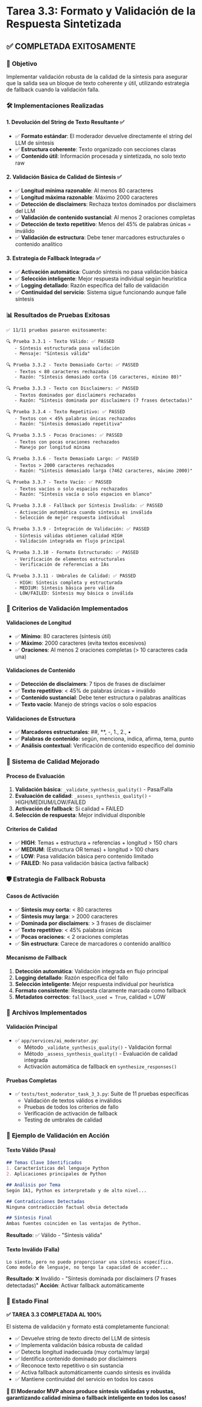 # Tarea 3.3: Formato y Validación de la Respuesta Sintetizada

## ✅ **COMPLETADA EXITOSAMENTE**

### 🎯 **Objetivo**
Implementar validación robusta de la calidad de la síntesis para asegurar que la salida sea un bloque de texto coherente y útil, utilizando estrategia de fallback cuando la validación falla.

### 🛠️ **Implementaciones Realizadas**

#### 1. **Devolución del String de Texto Resultante** ✅
- ✅ **Formato estándar**: El moderador devuelve directamente el string del LLM de síntesis
- ✅ **Estructura coherente**: Texto organizado con secciones claras
- ✅ **Contenido útil**: Información procesada y sintetizada, no solo texto raw

#### 2. **Validación Básica de Calidad de Síntesis** ✅
- ✅ **Longitud mínima razonable**: Al menos 80 caracteres
- ✅ **Longitud máxima razonable**: Máximo 2000 caracteres
- ✅ **Detección de disclaimers**: Rechaza textos dominados por disclaimers del LLM
- ✅ **Validación de contenido sustancial**: Al menos 2 oraciones completas
- ✅ **Detección de texto repetitivo**: Menos del 45% de palabras únicas = inválido
- ✅ **Validación de estructura**: Debe tener marcadores estructurales o contenido analítico

#### 3. **Estrategia de Fallback Integrada** ✅
- ✅ **Activación automática**: Cuando síntesis no pasa validación básica
- ✅ **Selección inteligente**: Mejor respuesta individual según heurística
- ✅ **Logging detallado**: Razón específica del fallo de validación
- ✅ **Continuidad del servicio**: Sistema sigue funcionando aunque falle síntesis

### 📊 **Resultados de Pruebas Exitosas**

```
✅ 11/11 pruebas pasaron exitosamente:

🔍 Prueba 3.3.1 - Texto Válido: ✅ PASSED
   - Síntesis estructurada pasa validación
   - Mensaje: "Síntesis válida"

🔍 Prueba 3.3.2 - Texto Demasiado Corto: ✅ PASSED
   - Textos < 80 caracteres rechazados
   - Razón: "Síntesis demasiado corta (16 caracteres, mínimo 80)"

🔍 Prueba 3.3.3 - Texto con Disclaimers: ✅ PASSED
   - Textos dominados por disclaimers rechazados
   - Razón: "Síntesis dominada por disclaimers (7 frases detectadas)"

🔍 Prueba 3.3.4 - Texto Repetitivo: ✅ PASSED
   - Textos con < 45% palabras únicas rechazados
   - Razón: "Síntesis demasiado repetitiva"

🔍 Prueba 3.3.5 - Pocas Oraciones: ✅ PASSED
   - Textos con pocas oraciones rechazados
   - Manejo por longitud mínima

🔍 Prueba 3.3.6 - Texto Demasiado Largo: ✅ PASSED
   - Textos > 2000 caracteres rechazados
   - Razón: "Síntesis demasiado larga (7462 caracteres, máximo 2000)"

🔍 Prueba 3.3.7 - Texto Vacío: ✅ PASSED
   - Textos vacíos o solo espacios rechazados
   - Razón: "Síntesis vacía o solo espacios en blanco"

🔍 Prueba 3.3.8 - Fallback por Síntesis Inválida: ✅ PASSED
   - Activación automática cuando síntesis es inválida
   - Selección de mejor respuesta individual

🔍 Prueba 3.3.9 - Integración de Validación: ✅ PASSED
   - Síntesis válidas obtienen calidad HIGH
   - Validación integrada en flujo principal

🔍 Prueba 3.3.10 - Formato Estructurado: ✅ PASSED
   - Verificación de elementos estructurales
   - Verificación de referencias a IAs

🔍 Prueba 3.3.11 - Umbrales de Calidad: ✅ PASSED
   - HIGH: Síntesis completa y estructurada
   - MEDIUM: Síntesis básica pero válida
   - LOW/FAILED: Síntesis muy básica o inválida
```

### 🔧 **Criterios de Validación Implementados**

#### **Validaciones de Longitud**
- ✅ **Mínimo**: 80 caracteres (síntesis útil)
- ✅ **Máximo**: 2000 caracteres (evita textos excesivos)
- ✅ **Oraciones**: Al menos 2 oraciones completas (> 10 caracteres cada una)

#### **Validaciones de Contenido**
- ✅ **Detección de disclaimers**: 7 tipos de frases de disclaimer
- ✅ **Texto repetitivo**: < 45% de palabras únicas = inválido
- ✅ **Contenido sustancial**: Debe tener estructura o palabras analíticas
- ✅ **Texto vacío**: Manejo de strings vacíos o solo espacios

#### **Validaciones de Estructura**
- ✅ **Marcadores estructurales**: ##, **, -, 1., 2., •
- ✅ **Palabras de contenido**: según, menciona, indica, afirma, tema, punto
- ✅ **Análisis contextual**: Verificación de contenido específico del dominio

### 🚀 **Sistema de Calidad Mejorado**

#### **Proceso de Evaluación**
1. **Validación básica**: `_validate_synthesis_quality()` - Pasa/Falla
2. **Evaluación de calidad**: `_assess_synthesis_quality()` - HIGH/MEDIUM/LOW/FAILED
3. **Activación de fallback**: Si calidad = FAILED
4. **Selección de respuesta**: Mejor individual disponible

#### **Criterios de Calidad**
- ✅ **HIGH**: Temas + estructura + referencias + longitud > 150 chars
- ✅ **MEDIUM**: (Estructura OR temas) + longitud > 100 chars
- ✅ **LOW**: Pasa validación básica pero contenido limitado
- ✅ **FAILED**: No pasa validación básica (activa fallback)

### 🛡️ **Estrategia de Fallback Robusta**

#### **Casos de Activación**
- ✅ **Síntesis muy corta**: < 80 caracteres
- ✅ **Síntesis muy larga**: > 2000 caracteres
- ✅ **Dominada por disclaimers**: > 3 frases de disclaimer
- ✅ **Texto repetitivo**: < 45% palabras únicas
- ✅ **Pocas oraciones**: < 2 oraciones completas
- ✅ **Sin estructura**: Carece de marcadores o contenido analítico

#### **Mecanismo de Fallback**
1. **Detección automática**: Validación integrada en flujo principal
2. **Logging detallado**: Razón específica del fallo
3. **Selección inteligente**: Mejor respuesta individual por heurística
4. **Formato consistente**: Respuesta claramente marcada como fallback
5. **Metadatos correctos**: `fallback_used = True`, calidad = LOW

### 📁 **Archivos Implementados**

#### **Validación Principal**
- ✅ `app/services/ai_moderator.py`:
  - Método `_validate_synthesis_quality()` - Validación formal
  - Método `_assess_synthesis_quality()` - Evaluación de calidad integrada
  - Activación automática de fallback en `synthesize_responses()`

#### **Pruebas Completas**
- ✅ `tests/test_moderator_task_3_3.py`: Suite de 11 pruebas específicas
  - Validación de textos válidos e inválidos
  - Pruebas de todos los criterios de fallo
  - Verificación de activación de fallback
  - Testing de umbrales de calidad

### 🎯 **Ejemplo de Validación en Acción**

#### **Texto Válido (Pasa)**
```markdown
## Temas Clave Identificados
1. Características del lenguaje Python
2. Aplicaciones principales de Python

## Análisis por Tema
Según IA1, Python es interpretado y de alto nivel...

## Contradicciones Detectadas
Ninguna contradicción factual obvia detectada

## Síntesis Final
Ambas fuentes coinciden en las ventajas de Python.
```
**Resultado**: ✅ Válido - "Síntesis válida"

#### **Texto Inválido (Falla)**
```text
Lo siento, pero no puedo proporcionar una síntesis específica.
Como modelo de lenguaje, no tengo la capacidad de acceder...
```
**Resultado**: ❌ Inválido - "Síntesis dominada por disclaimers (7 frases detectadas)"
**Acción**: Activar fallback automáticamente

### 🎯 **Estado Final**
**✅ TAREA 3.3 COMPLETADA AL 100%**

El sistema de validación y formato está completamente funcional:
- ✅ Devuelve string de texto directo del LLM de síntesis
- ✅ Implementa validación básica robusta de calidad
- ✅ Detecta longitud inadecuada (muy corta/muy larga)
- ✅ Identifica contenido dominado por disclaimers
- ✅ Reconoce texto repetitivo o sin sustancia
- ✅ Activa fallback automáticamente cuando síntesis es inválida
- ✅ Mantiene continuidad del servicio en todos los casos

**🎉 El Moderador MVP ahora produce síntesis validadas y robustas, garantizando calidad mínima o fallback inteligente en todos los casos!** 